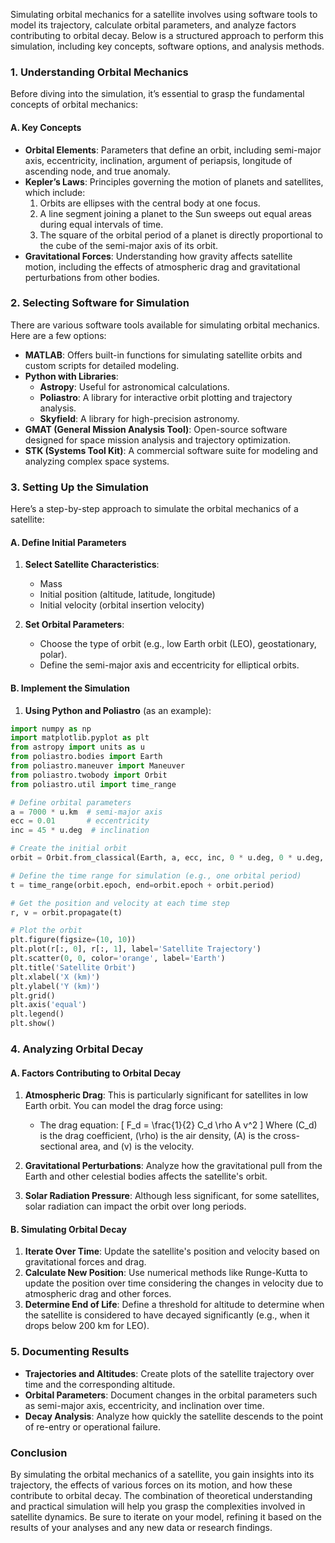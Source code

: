 Simulating orbital mechanics for a satellite involves using software tools to model its trajectory, calculate orbital parameters, and analyze factors contributing to orbital decay. Below is a structured approach to perform this simulation, including key concepts, software options, and analysis methods.

### 1. Understanding Orbital Mechanics

Before diving into the simulation, it’s essential to grasp the fundamental concepts of orbital mechanics:

#### A. **Key Concepts**
- **Orbital Elements**: Parameters that define an orbit, including semi-major axis, eccentricity, inclination, argument of periapsis, longitude of ascending node, and true anomaly.
- **Kepler’s Laws**: Principles governing the motion of planets and satellites, which include:
  1. Orbits are ellipses with the central body at one focus.
  2. A line segment joining a planet to the Sun sweeps out equal areas during equal intervals of time.
  3. The square of the orbital period of a planet is directly proportional to the cube of the semi-major axis of its orbit.
- **Gravitational Forces**: Understanding how gravity affects satellite motion, including the effects of atmospheric drag and gravitational perturbations from other bodies.

### 2. Selecting Software for Simulation

There are various software tools available for simulating orbital mechanics. Here are a few options:

- **MATLAB**: Offers built-in functions for simulating satellite orbits and custom scripts for detailed modeling.
- **Python with Libraries**:
  - **Astropy**: Useful for astronomical calculations.
  - **Poliastro**: A library for interactive orbit plotting and trajectory analysis.
  - **Skyfield**: A library for high-precision astronomy.
- **GMAT (General Mission Analysis Tool)**: Open-source software designed for space mission analysis and trajectory optimization.
- **STK (Systems Tool Kit)**: A commercial software suite for modeling and analyzing complex space systems.

### 3. Setting Up the Simulation

Here’s a step-by-step approach to simulate the orbital mechanics of a satellite:

#### A. **Define Initial Parameters**
1. **Select Satellite Characteristics**:
   - Mass
   - Initial position (altitude, latitude, longitude)
   - Initial velocity (orbital insertion velocity)

2. **Set Orbital Parameters**:
   - Choose the type of orbit (e.g., low Earth orbit (LEO), geostationary, polar).
   - Define the semi-major axis and eccentricity for elliptical orbits.

#### B. **Implement the Simulation**
1. **Using Python and Poliastro** (as an example):

```python
import numpy as np
import matplotlib.pyplot as plt
from astropy import units as u
from poliastro.bodies import Earth
from poliastro.maneuver import Maneuver
from poliastro.twobody import Orbit
from poliastro.util import time_range

# Define orbital parameters
a = 7000 * u.km  # semi-major axis
ecc = 0.01       # eccentricity
inc = 45 * u.deg  # inclination

# Create the initial orbit
orbit = Orbit.from_classical(Earth, a, ecc, inc, 0 * u.deg, 0 * u.deg, 0 * u.deg)

# Define the time range for simulation (e.g., one orbital period)
t = time_range(orbit.epoch, end=orbit.epoch + orbit.period)

# Get the position and velocity at each time step
r, v = orbit.propagate(t)

# Plot the orbit
plt.figure(figsize=(10, 10))
plt.plot(r[:, 0], r[:, 1], label='Satellite Trajectory')
plt.scatter(0, 0, color='orange', label='Earth')
plt.title('Satellite Orbit')
plt.xlabel('X (km)')
plt.ylabel('Y (km)')
plt.grid()
plt.axis('equal')
plt.legend()
plt.show()
```

### 4. Analyzing Orbital Decay

#### A. **Factors Contributing to Orbital Decay**
1. **Atmospheric Drag**: This is particularly significant for satellites in low Earth orbit. You can model the drag force using:
   - The drag equation:
   \[
   F_d = \frac{1}{2} C_d \rho A v^2
   \]
   Where \(C_d\) is the drag coefficient, \(\rho\) is the air density, \(A\) is the cross-sectional area, and \(v\) is the velocity.

2. **Gravitational Perturbations**: Analyze how the gravitational pull from the Earth and other celestial bodies affects the satellite's orbit.

3. **Solar Radiation Pressure**: Although less significant, for some satellites, solar radiation can impact the orbit over long periods.

#### B. **Simulating Orbital Decay**
1. **Iterate Over Time**: Update the satellite's position and velocity based on gravitational forces and drag.
2. **Calculate New Position**: Use numerical methods like Runge-Kutta to update the position over time considering the changes in velocity due to atmospheric drag and other forces.
3. **Determine End of Life**: Define a threshold for altitude to determine when the satellite is considered to have decayed significantly (e.g., when it drops below 200 km for LEO).

### 5. Documenting Results

- **Trajectories and Altitudes**: Create plots of the satellite trajectory over time and the corresponding altitude.
- **Orbital Parameters**: Document changes in the orbital parameters such as semi-major axis, eccentricity, and inclination over time.
- **Decay Analysis**: Analyze how quickly the satellite descends to the point of re-entry or operational failure.

### Conclusion

By simulating the orbital mechanics of a satellite, you gain insights into its trajectory, the effects of various forces on its motion, and how these contribute to orbital decay. The combination of theoretical understanding and practical simulation will help you grasp the complexities involved in satellite dynamics. Be sure to iterate on your model, refining it based on the results of your analyses and any new data or research findings.